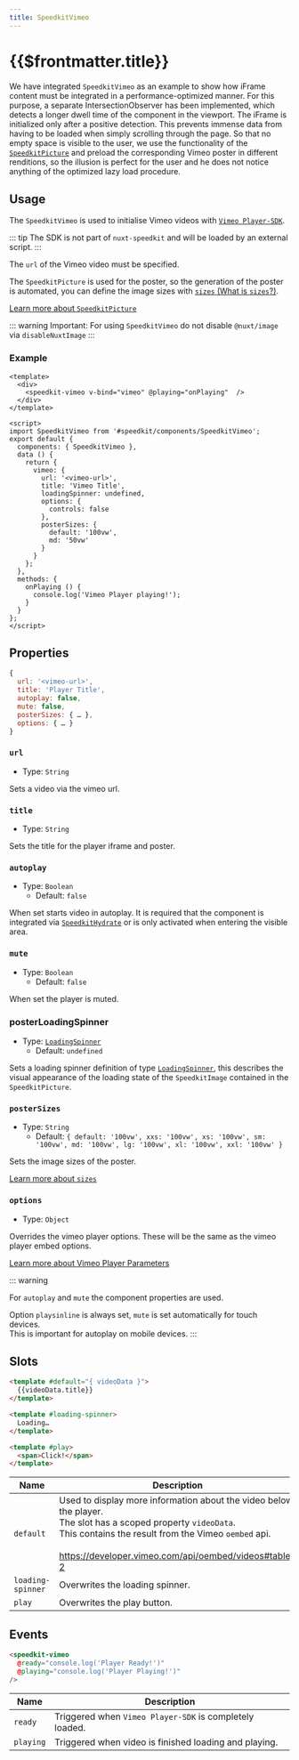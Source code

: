 ```yaml
---
title: SpeedkitVimeo
---
```


# {{$frontmatter.title}}

We have integrated `SpeedkitVimeo`  as an example to show how iFrame content must be integrated in a performance-optimized manner.
For this purpose, a separate IntersectionObserver has been implemented, which detects a longer dwell time of the component in the viewport. The iFrame is initialized only after a positive detection. This prevents immense data from having to be loaded when simply scrolling through the page.
So that no empty space is visible to the user, we use the functionality of the [`SpeedkitPicture`](/v2/components/speedkit-picture) and preload the corresponding Vimeo poster in different renditions, so the illusion is perfect for the user and he does not notice anything of the optimized lazy load procedure.

## Usage

The `SpeedkitVimeo` is used to initialise Vimeo videos with [`Vimeo Player-SDK`](https://developer.vimeo.com/player/sdk/).  

::: tip
The SDK is not part of `nuxt-speedkit` and will be loaded by an external script.
:::

The `url` of the Vimeo video must be specified.  

The `SpeedkitPicture` is used for the poster, so the generation of the poster is automated, you can define the image sizes with [`sizes` (What is `sizes`?)](/v2/components/speedkit-image#source).

[Learn more about `SpeedkitPicture`](/v2/components/speedkit-picture)

::: warning
Important: For using `SpeedkitVimeo` do not disable `@nuxt/image` via `disableNuxtImage`
:::

### Example

````vue
<template>
  <div>
    <speedkit-vimeo v-bind="vimeo" @playing="onPlaying"  />
  </div>
</template>

<script>
import SpeedkitVimeo from '#speedkit/components/SpeedkitVimeo';
export default {
  components: { SpeedkitVimeo },
  data () {
    return {
      vimeo: {
        url: '<vimeo-url>',
        title: 'Vimeo Title',
        loadingSpinner: undefined,
        options: {
          controls: false
        },
        posterSizes: {
          default: '100vw',
          md: '50vw'
        }
      }
    };
  },
  methods: {
    onPlaying () {
      console.log('Vimeo Player playing!');
    }
  }
};
</script>
````

## Properties

````js
{
  url: '<vimeo-url>',
  title: 'Player Title',
  autoplay: false,
  mute: false,
  posterSizes: { … },
  options: { … }
}
````

### `url`

- Type: `String`

Sets a video via the vimeo url.

### `title`

- Type: `String`

Sets the title for the player iframe and poster.

### `autoplay`

- Type: `Boolean`
  - Default: `false`

When set starts video in autoplay. It is required that the component is integrated via [`SpeedkitHydrate`](/v2/guide/usage#import-components) or is only activated when entering the visible area.

### `mute`

- Type: `Boolean`
  - Default: `false`

When set the player is muted.

### posterLoadingSpinner

- Type: [`LoadingSpinner`](/v2/classes/loading-spinner)
  - Default: `undefined`

Sets a loading spinner definition of type [`LoadingSpinner`](/v2/classes/loading-spinner), this describes the visual appearance of the loading state of the `SpeedkitImage` contained in the `SpeedkitPicture`.

### `posterSizes`

- Type: `String`
  - Default: `{ default: '100vw', xxs: '100vw', xs: '100vw', sm: '100vw', md: '100vw', lg: '100vw', xl: '100vw', xxl: '100vw' }`

Sets the image sizes of the poster.

[Learn more about `sizes`](/v2/components/speedkit-image#source)

### `options`

- Type: `Object`

Overrides the vimeo player options. These will be the same as the vimeo player embed options.

[Learn more about Vimeo Player Parameters](https://developer.vimeo.com/player/sdk/embed)

::: warning

For `autoplay` and `mute` the component properties are used.

Option `playsinline` is always set, `mute` is set automatically for touch devices.  
This is important for autoplay on mobile devices.
:::

## Slots

````html
<template #default="{ videoData }">
  {{videoData.title}}
</template>

<template #loading-spinner>
  Loading…
</template>

<template #play>
  <span>Click!</span>
</template>
````

| Name              | Description                                                                                                                                                                                                                              |
| ----------------- | ---------------------------------------------------------------------------------------------------------------------------------------------------------------------------------------------------------------------------------------- |
| `default`         | Used to display more information about the video below the player.<br>The slot has a scoped property `videoData`. <br>This contains the result from the Vimeo `oembed` api.<br><br><https://developer.vimeo.com/api/oembed/videos#table-2> |
| `loading-spinner` | Overwrites the loading spinner.                                                                                                                                                                                                          |
| `play`            | Overwrites the play button.                                                                                                                                                                                                              |

## Events

````html
<speedkit-vimeo 
  @ready="console.log('Player Ready!')" 
  @playing="console.log('Player Playing!')" 
/>
````

| Name      | Description                                             |
| --------- | ------------------------------------------------------- |
| `ready`   | Triggered when `Vimeo Player-SDK` is completely loaded. |
| `playing` | Triggered when video is finished loading and playing.   |
